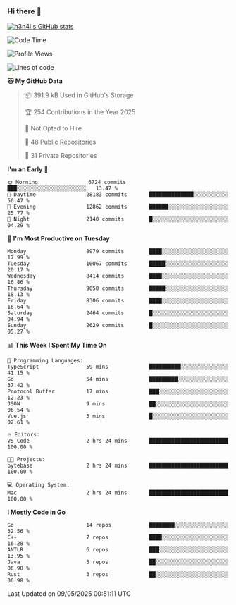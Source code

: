 ### Hi there 👋

[![h3n4l's GitHub stats](https://github-readme-stats.vercel.app/api?username=h3n4l&count_private=true&show_icons=true&theme=radical)](https://github.com/h3n4l/github-readme-stats)

<!--START_SECTION:waka-->
![Code Time](http://img.shields.io/badge/Code%20Time-2%2C166%20hrs%2030%20mins-blue)

![Profile Views](http://img.shields.io/badge/Profile%20Views-1-blue)

![Lines of code](https://img.shields.io/badge/From%20Hello%20World%20I%27ve%20Written-16.6%20million%20lines%20of%20code-blue)

**🐱 My GitHub Data** 

> 📦 391.9 kB Used in GitHub's Storage 
 > 
> 🏆 254 Contributions in the Year 2025
 > 
> 🚫 Not Opted to Hire
 > 
> 📜 48 Public Repositories 
 > 
> 🔑 31 Private Repositories 
 > 
**I'm an Early 🐤** 

```text
🌞 Morning                6724 commits        ███░░░░░░░░░░░░░░░░░░░░░░   13.47 % 
🌆 Daytime                28183 commits       ██████████████░░░░░░░░░░░   56.47 % 
🌃 Evening                12862 commits       ██████░░░░░░░░░░░░░░░░░░░   25.77 % 
🌙 Night                  2140 commits        █░░░░░░░░░░░░░░░░░░░░░░░░   04.29 % 
```
📅 **I'm Most Productive on Tuesday** 

```text
Monday                   8979 commits        ████░░░░░░░░░░░░░░░░░░░░░   17.99 % 
Tuesday                  10067 commits       █████░░░░░░░░░░░░░░░░░░░░   20.17 % 
Wednesday                8414 commits        ████░░░░░░░░░░░░░░░░░░░░░   16.86 % 
Thursday                 9050 commits        █████░░░░░░░░░░░░░░░░░░░░   18.13 % 
Friday                   8306 commits        ████░░░░░░░░░░░░░░░░░░░░░   16.64 % 
Saturday                 2464 commits        █░░░░░░░░░░░░░░░░░░░░░░░░   04.94 % 
Sunday                   2629 commits        █░░░░░░░░░░░░░░░░░░░░░░░░   05.27 % 
```


📊 **This Week I Spent My Time On** 

```text
💬 Programming Languages: 
TypeScript               59 mins             ██████████░░░░░░░░░░░░░░░   41.15 % 
Go                       54 mins             █████████░░░░░░░░░░░░░░░░   37.42 % 
Protocol Buffer          17 mins             ███░░░░░░░░░░░░░░░░░░░░░░   12.23 % 
JSON                     9 mins              ██░░░░░░░░░░░░░░░░░░░░░░░   06.54 % 
Vue.js                   3 mins              █░░░░░░░░░░░░░░░░░░░░░░░░   02.61 % 

🔥 Editors: 
VS Code                  2 hrs 24 mins       █████████████████████████   100.00 % 

🐱‍💻 Projects: 
bytebase                 2 hrs 24 mins       █████████████████████████   100.00 % 

💻 Operating System: 
Mac                      2 hrs 24 mins       █████████████████████████   100.00 % 
```

**I Mostly Code in Go** 

```text
Go                       14 repos            ████████░░░░░░░░░░░░░░░░░   32.56 % 
C++                      7 repos             ████░░░░░░░░░░░░░░░░░░░░░   16.28 % 
ANTLR                    6 repos             ███░░░░░░░░░░░░░░░░░░░░░░   13.95 % 
Java                     3 repos             ██░░░░░░░░░░░░░░░░░░░░░░░   06.98 % 
Rust                     3 repos             ██░░░░░░░░░░░░░░░░░░░░░░░   06.98 % 
```




 Last Updated on 09/05/2025 00:51:11 UTC
<!--END_SECTION:waka-->

